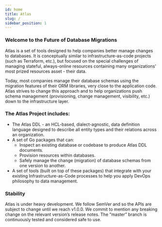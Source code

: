 ```yaml
---
id: home
title: Atlas
slug: /
sidebar_position: 1
---
```

### Welcome to the Future of Database Migrations
Atlas is a set of tools designed to help companies better manage changes to databases.
It is conceptually similar to infrastructure-as-code projects (such as Terraform, etc.),
but focused on the special challenges of managing stateful, always-online resources
containing many organizations' most prized resources asset - their data.

Today, most companies manage their database schemas using the migration features of
their ORM libraries, very close to the application code. Atlas strives to change this
approach and to help organizations push schema management (provisioning, change management,
visibility, etc.) down to the infrastructure layer.

### The Atlas Project includes:
* The Atlas DDL - an HCL-based, dialect-agnostic, data definition language designed to
  describe all entity types and their relations across an organization.
* A set of Go packages that can:
    * Inspect an existing database or codebase to produce Atlas DDL documents.
    * Provision resources within databases.
    * Safely manage the change (migration) of database schemas from one version to another.
* A set of tools (built on top of these packages) that integrate with your existing
  Infrastructure-as-Code processes to help you apply DevOps philosophy to data management.

### Stability
Atlas is under heavy development.  We follow SemVer and so the APIs are subject to change until we reach v1.0.0.  We commit to mention any breaking change on the relevant version’s release notes. The “master” branch is continuously tested and considered safe to use.
